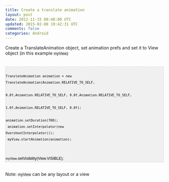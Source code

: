 ```yaml
---
title: Create a translate animation
layout: post
date: 2012-11-15 00:48:00 UTC
updated: 2015-02-08 19:42:31 UTC
comments: false
categories: Android
---
```

Create a TranslateAnimation object, set animation prefs and set it to View object (in this example&nbsp;<span style="background-color: #f0f0f0; font-family: arial; font-size: 12px; line-height: 20px;">myView)</span><br /><br /><pre style="background-image: URL(http://2.bp.blogspot.com/_z5ltvMQPaa8/SjJXr_U2YBI/AAAAAAAAAAM/46OqEP32CJ8/s320/codebg.gif); background: #f0f0f0; border: 1px dashed #CCCCCC; color: black; font-family: arial; font-size: 12px; height: auto; line-height: 20px; overflow: auto; padding: 0px; text-align: left; width: 99%;"><code style="color: black; word-wrap: normal;"> TranslateAnimation animation = new TranslateAnimation(Animation.RELATIVE_TO_SELF,   <br /> 0.0f,Animation.RELATIVE_TO_SELF, 0.0f,Animation.RELATIVE_TO_SELF,   <br /> 1.0f,Animation.RELATIVE_TO_SELF, 0.0f);  <br /> animation.setDuration(700);  <br /> animation.setInterpolator(new OvershootInterpolator());  <br /> myView.startAnimation(animation);  <br /> <span style="font-family: arial;">myView</span></code>.setVisibility(View.VISIBLE);  </pre><br />Note:&nbsp;<span style="background-color: #f0f0f0; font-family: arial; font-size: 12px; line-height: 20px;">myView</span>&nbsp;can be any layout or a view